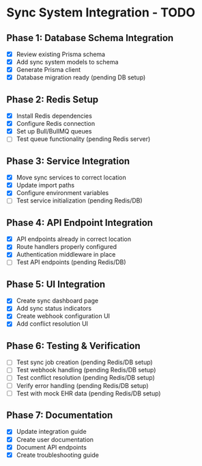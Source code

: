 # Sync System Integration - TODO

## Phase 1: Database Schema Integration
- [x] Review existing Prisma schema
- [x] Add sync system models to schema
- [x] Generate Prisma client
- [x] Database migration ready (pending DB setup)

## Phase 2: Redis Setup
- [x] Install Redis dependencies
- [x] Configure Redis connection
- [x] Set up Bull/BullMQ queues
- [ ] Test queue functionality (pending Redis server)

## Phase 3: Service Integration
- [x] Move sync services to correct location
- [x] Update import paths
- [x] Configure environment variables
- [ ] Test service initialization (pending Redis/DB)

## Phase 4: API Endpoint Integration
- [x] API endpoints already in correct location
- [x] Route handlers properly configured
- [x] Authentication middleware in place
- [ ] Test API endpoints (pending Redis/DB)

## Phase 5: UI Integration
- [x] Create sync dashboard page
- [x] Add sync status indicators
- [x] Create webhook configuration UI
- [x] Add conflict resolution UI

## Phase 6: Testing & Verification
- [ ] Test sync job creation (pending Redis/DB setup)
- [ ] Test webhook handling (pending Redis/DB setup)
- [ ] Test conflict resolution (pending Redis/DB setup)
- [ ] Verify error handling (pending Redis/DB setup)
- [ ] Test with mock EHR data (pending Redis/DB setup)

## Phase 7: Documentation
- [x] Update integration guide
- [x] Create user documentation
- [x] Document API endpoints
- [x] Create troubleshooting guide